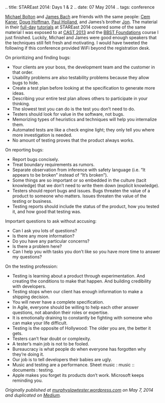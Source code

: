 .. title: STAREast 2014: Days 1 & 2
.. date: 07 May 2014
.. tags: conference

<p name="592a" id="592a" class="graf graf--p graf-after--h3"><a href="https://twitter.com/michaelbolton" data-href="https://twitter.com/michaelbolton" class="markup--anchor markup--p-anchor" rel="noopener" target="_blank">Michael Bolton</a> and <a href="https://twitter.com/jamesmarcusbach" data-href="https://twitter.com/jamesmarcusbach" class="markup--anchor markup--p-anchor" rel="noopener" target="_blank">James Bach</a> are friends with the same people: <a href="https://twitter.com/DrCemKaner" data-href="https://twitter.com/DrCemKaner" class="markup--anchor markup--p-anchor" rel="noopener" target="_blank">Cem Kaner</a>, <a href="https://twitter.com/dhoffman0000" data-href="https://twitter.com/dhoffman0000" class="markup--anchor markup--p-anchor" rel="noopener" target="_blank">Doug Hoffman</a>, <a href="https://twitter.com/PaulHolland_TWN" data-href="https://twitter.com/PaulHolland_TWN" class="markup--anchor markup--p-anchor" rel="noopener" target="_blank">Paul Holland</a>, and James’s brother <a href="https://twitter.com/jbtestpilot" data-href="https://twitter.com/jbtestpilot" class="markup--anchor markup--p-anchor" rel="noopener" target="_blank">Jon</a>. The material in their <a href="http://stareast.techwell.com/sessions/stareast-2014/rapid-introduction-rapid-software-testing" data-href="http://stareast.techwell.com/sessions/stareast-2014/rapid-introduction-rapid-software-testing" class="markup--anchor markup--p-anchor" rel="noopener" target="_blank">full-day</a> <a href="http://stareast.techwell.com/sessions/stareast-2014/critical-thinking-software-testers" data-href="http://stareast.techwell.com/sessions/stareast-2014/critical-thinking-software-testers" class="markup--anchor markup--p-anchor" rel="noopener" target="_blank">tutorials</a> at STAREast 2014 covered some of the same material I was exposed to at <a href="http://www.associationforsoftwaretesting.org/conference/cast-2013/" data-href="http://www.associationforsoftwaretesting.org/conference/cast-2013/" class="markup--anchor markup--p-anchor" rel="noopener" target="_blank">CAST 2013</a> and the <a href="http://www.associationforsoftwaretesting.org/training/courses/foundations/" data-href="http://www.associationforsoftwaretesting.org/training/courses/foundations/" class="markup--anchor markup--p-anchor" rel="noopener" target="_blank">BBST Foundations</a> course I just finished. Luckily, Michael and James were good enough speakers that the techniques still felt fresh and motivating. I would have tweeted the following if this conference provided WiFi beyond the registration desk.</p><p name="dc43" id="dc43" class="graf graf--p graf-after--p">On prioritizing and finding bugs:</p><ul class="postList"><li name="793e" id="793e" class="graf graf--li graf-after--p">Your clients are your boss, the development team and the customer in that order.</li><li name="a958" id="a958" class="graf graf--li graf-after--li">Usability problems are also testability problems because they allow bugs to hide.</li><li name="8e1b" id="8e1b" class="graf graf--li graf-after--li">Create a test plan before looking at the specification to generate more ideas.</li><li name="bacc" id="bacc" class="graf graf--li graf-after--li">Describing your entire test plan allows others to participate in your thinking.</li><li name="5a2c" id="5a2c" class="graf graf--li graf-after--li">The slowest test you can do is the test you don’t need to do.</li><li name="cae9" id="cae9" class="graf graf--li graf-after--li">Testers should look for value in the software, not bugs.</li><li name="cd92" id="cd92" class="graf graf--li graf-after--li">Memorizing types of heuristics and techniques will help you internalize them.</li><li name="a6b4" id="a6b4" class="graf graf--li graf-after--li">Automated tests are like a check engine light; they only tell you where more investigation is needed.</li><li name="1628" id="1628" class="graf graf--li graf-after--li">No amount of testing proves that the product always works.</li></ul><p name="0982" id="0982" class="graf graf--p graf-after--li">On reporting bugs:</p><ul class="postList"><li name="f373" id="f373" class="graf graf--li graf-after--p">Report bugs concisely.</li><li name="0ef3" id="0ef3" class="graf graf--li graf-after--li">Treat boundary requirements as rumors.</li><li name="d2ec" id="d2ec" class="graf graf--li graf-after--li">Separate observation from inference with safety language (i.e. “It appears to be broken” instead of “It’s broken”).</li><li name="2248" id="2248" class="graf graf--li graf-after--li">Some things are so important or so embedded in the culture (tacit knowledge) that we don’t need to write them down (explicit knowledge).</li><li name="9937" id="9937" class="graf graf--li graf-after--li">Testers should report bugs and issues. Bugs threaten the value of a product to someone who matters. Issues threaten the value of the testing or business.</li><li name="47e1" id="47e1" class="graf graf--li graf-after--li">Testing reports should include the status of the product, how you tested it, and how good that testing was.</li></ul><p name="e68d" id="e68d" class="graf graf--p graf-after--li">Important questions to ask without accusing:</p><ul class="postList"><li name="7833" id="7833" class="graf graf--li graf-after--p">Can I ask you lots of questions?</li><li name="8763" id="8763" class="graf graf--li graf-after--li">Is there any more information?</li><li name="7c68" id="7c68" class="graf graf--li graf-after--li">Do you have any particular concerns?</li><li name="c932" id="c932" class="graf graf--li graf-after--li">Is there a problem here?</li><li name="3d12" id="3d12" class="graf graf--li graf-after--li">Can I help you with tasks you don’t like so you have more time to answer my questions?</li></ul><p name="4013" id="4013" class="graf graf--p graf-after--li">On the testing profession:</p><ul class="postList"><li name="edb9" id="edb9" class="graf graf--li graf-after--p">Testing is learning about a product through experimentation. And creating the conditions to make that happen. And building credibility with developers.</li><li name="a0e1" id="a0e1" class="graf graf--li graf-after--li">Testing stops when our client has enough information to make a shipping decision.</li><li name="0483" id="0483" class="graf graf--li graf-after--li">You will never have a complete specification.</li><li name="03fe" id="03fe" class="graf graf--li graf-after--li">In Agile, everyone should be willing to help each other answer questions, not abandon their roles or expertise.</li><li name="a0e9" id="a0e9" class="graf graf--li graf-after--li">It is emotionally draining to constantly be fighting with someone who can make your life difficult.</li><li name="0d65" id="0d65" class="graf graf--li graf-after--li">Testing is the opposite of Hollywood: The older you are, the better it gets.</li><li name="93f7" id="93f7" class="graf graf--li graf-after--li">Testers can’t fear doubt or complexity.</li><li name="9f1d" id="9f1d" class="graf graf--li graf-after--li">A tester’s main job is not to be fooled.</li><li name="29a1" id="29a1" class="graf graf--li graf-after--li">Bureaucracy is what people do when everyone has forgotten why they’re doing it.</li><li name="ae3a" id="ae3a" class="graf graf--li graf-after--li">Our job is to tell developers their babies are ugly.</li><li name="998e" id="998e" class="graf graf--li graf-after--li">Music and testing are a performance. Sheet music : music :: documents : testing.</li><li name="ffd9" id="ffd9" class="graf graf--li graf-after--li graf--trailing">Apple makes you forget its products don’t work. Microsoft keeps reminding you.</li></ul></div></div></section><section name="1b60" class="section section--body section--last">

*Originally published at [murphyslawtester.wordpress.com](https://murphyslawtester.wordpress.com/2014/05/07/stareast-2014-days-1-2/) on May 7, 2014 and duplicated on [Medium](https://medium.com/@ezagroba/stareast-2014-days-1-2-37db44094016).*